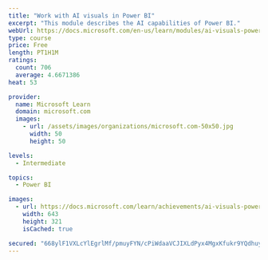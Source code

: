 ```yaml
---
title: "Work with AI visuals in Power BI"
excerpt: "This module describes the AI capabilities of Power BI."
webUrl: https://docs.microsoft.com/en-us/learn/modules/ai-visuals-power-bi/
type: course
price: Free
length: PT1H1M
ratings:
  count: 706
  average: 4.6671386
heat: 53

provider:
  name: Microsoft Learn
  domain: microsoft.com
  images:
    - url: /assets/images/organizations/microsoft.com-50x50.jpg
      width: 50
      height: 50

levels:
  - Intermediate

topics:
  - Power BI

images:
  - url: https://docs.microsoft.com/learn/achievements/ai-visuals-power-bi-social.png
    width: 643
    height: 321
    isCached: true

secured: "668ylF1VXLcYlEgrlMf/pmuyFYN/cPiWdaaVCJIXLdPyx4MgxKfukr9YQdhuyJkWp1yeFgKPnuLsINKfCBvU4ezjGX6p7CKBTECJOTLPW6whfUNn6GxGX62OoJ7OjOrVMSHDK+qluU3J4lY96kwJ9PjLRmWQ2/B2Zl7BFduVc8+VRm+kJp/Kj27lb1/t7lVWORa06OEOrnVgraF52ubpbMJGVVMvkCqSzAfhJpiH+g6V91+8JSvueGfxHKChnndpOD/N/fDCKINps0yjTV9EgVA2DczYnO0srcA/Kl7X/+5Vqr0/SOwEpNkj4TNPf+ZEvQBdD80jmMgwXA935KRSijt/ZuKCWyL5IrRYv5p5iNyGDb2sliuYP4T32q0a+bP5gmshhPe2na87s5ctddBQ4wTtYTvciUVpmD9ktIXKzRk=;xMZ53a+eCA4EM9wjlEo4cg=="
---
```


